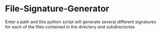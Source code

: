 # File-Signature-Generator
Enter a path and this python script will generate several different signatures for each of the files contained in the directory and subdirectories
